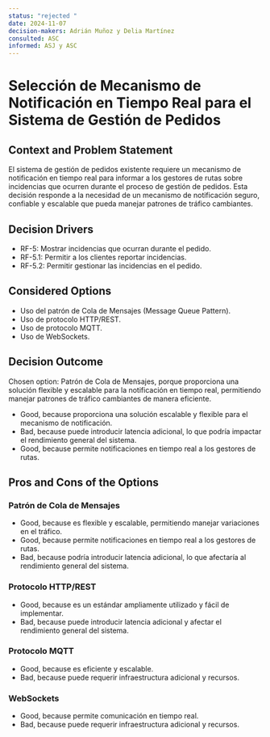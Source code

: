 ```yaml
---
status: "rejected "
date: 2024-11-07
decision-makers: Adrián Muñoz y Delia Martínez
consulted: ASC
informed: ASJ y ASC
---
```


# Selección de Mecanismo de Notificación en Tiempo Real para el Sistema de Gestión de Pedidos

## Context and Problem Statement

El sistema de gestión de pedidos existente requiere un mecanismo de notificación en tiempo real para informar a los gestores de rutas sobre incidencias que ocurren durante el proceso de gestión de pedidos. Esta decisión responde a la necesidad de un mecanismo de notificación seguro, confiable y escalable que pueda manejar patrones de tráfico cambiantes.

## Decision Drivers

* RF-5: Mostrar incidencias que ocurran durante el pedido.
* RF-5.1: Permitir a los clientes reportar incidencias.
* RF-5.2: Permitir gestionar las incidencias en el pedido.

## Considered Options

* Uso del patrón de Cola de Mensajes (Message Queue Pattern).
* Uso de protocolo HTTP/REST.
* Uso de protocolo MQTT.
* Uso de WebSockets.

## Decision Outcome

Chosen option: Patrón de Cola de Mensajes, porque proporciona una solución flexible y escalable para la notificación en tiempo real, permitiendo manejar patrones de tráfico cambiantes de manera eficiente.


* Good, because proporciona una solución escalable y flexible para el mecanismo de notificación.
* Bad, because puede introducir latencia adicional, lo que podría impactar el rendimiento general del sistema.
* Good, because permite notificaciones en tiempo real a los gestores de rutas.

## Pros and Cons of the Options

### Patrón de Cola de Mensajes

* Good, because es flexible y escalable, permitiendo manejar variaciones en el tráfico.
* Good, because permite notificaciones en tiempo real a los gestores de rutas.
* Bad, because podría introducir latencia adicional, lo que afectaría al rendimiento general del sistema.

### Protocolo HTTP/REST

* Good, because es un estándar ampliamente utilizado y fácil de implementar.
* Bad, because puede introducir latencia adicional y afectar el rendimiento general del sistema.

### Protocolo MQTT

* Good, because es eficiente y escalable.
* Bad, because puede requerir infraestructura adicional y recursos.

### WebSockets

* Good, because permite comunicación en tiempo real.
* Bad, because puede requerir infraestructura adicional y recursos.
